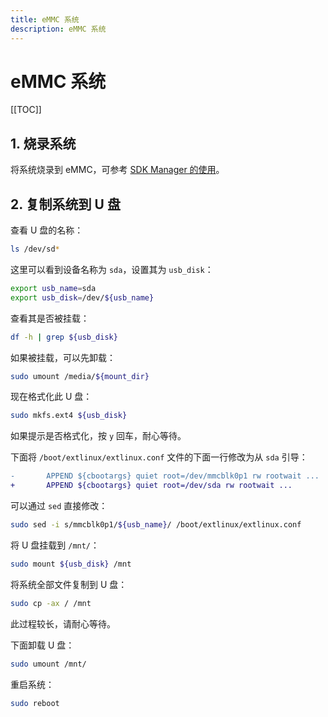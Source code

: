 ```yaml
---
title: eMMC 系统
description: eMMC 系统
---
```


# eMMC 系统

[[TOC]]

## 1. 烧录系统

将系统烧录到 eMMC，可参考 [SDK Manager 的使用](https://www.waveshare.net/wiki/JETSON-NANO-DEV-KIT)。

## 2. 复制系统到 U 盘

查看 U 盘的名称：

```bash
ls /dev/sd*
```

这里可以看到设备名称为 `sda`，设置其为 `usb_disk`：

```bash
export usb_name=sda
export usb_disk=/dev/${usb_name}
```

查看其是否被挂载：

```bash
df -h | grep ${usb_disk}
```

如果被挂载，可以先卸载：

```bash
sudo umount /media/${mount_dir}
```

现在格式化此 U 盘：

```bash
sudo mkfs.ext4 ${usb_disk}
```

如果提示是否格式化，按 `y` 回车，耐心等待。

下面将 `/boot/extlinux/extlinux.conf` 文件的下面一行修改为从 `sda` 引导：

```diff
-       APPEND ${cbootargs} quiet root=/dev/mmcblk0p1 rw rootwait ...
+       APPEND ${cbootargs} quiet root=/dev/sda rw rootwait ...
```

可以通过 `sed` 直接修改：

```bash
sudo sed -i s/mmcblk0p1/${usb_name}/ /boot/extlinux/extlinux.conf
```

将 U 盘挂载到 `/mnt/`：

```bash
sudo mount ${usb_disk} /mnt
```

将系统全部文件复制到 U 盘：

```bash
sudo cp -ax / /mnt
```

此过程较长，请耐心等待。

下面卸载 U 盘：

```bash
sudo umount /mnt/
```

重启系统：

```bash
sudo reboot
```
